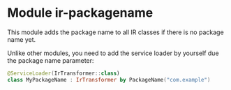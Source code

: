 # Module ir-packagename

This module adds the package name to all IR classes if there is no package name yet.

Unlike other modules, you need to add the service loader by yourself due the package name parameter:
```kotlin
@ServiceLoader(IrTransformer::class)
class MyPackageName : IrTransformer by PackageName("com.example")
```
